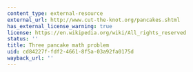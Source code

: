 ```yaml
---
content_type: external-resource
external_url: http://www.cut-the-knot.org/pancakes.shtml
has_external_license_warning: true
license: https://en.wikipedia.org/wiki/All_rights_reserved
status: ''
title: Three pancake math problem
uid: cd84227f-fdf2-4661-8f5a-03a92fa0175d
wayback_url: ''
---
```


